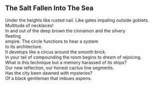 The Salt Fallen Into The Sea
----------------------------
Under the heights like rusted nail. Like gates impaling outside goblets.  
Multitude of necklaces!  
In and out of the deep brown the cinnamon and the silvery  
fleeting  
empire. The circle functions to hear a system  
to its architecture.  
It develops like a circus around the smooth brick.  
In your tail of compounding the room begins to dream of rejoicing.  
What is this technique but a memory harassed of its ships?  
Our new reflection, our honest cactus line segments.  
Has the city been dawned with mysteries?  
Of a black gentleman that imbues aspens.  
